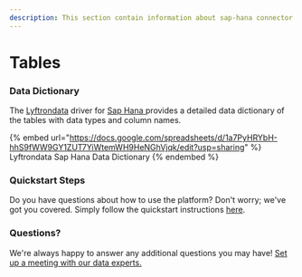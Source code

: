 ```yaml
---
description: This section contain information about sap-hana connector tables information
---
```


# Tables

### Data Dictionary

The [Lyftrondata](https://www.lyftrondata.com/) driver for [Sap Hana](https://www.lyftrondata.com/integration/sap-hana/)[ ](https://www.lyftrondata.com/integration/sap-hana/)provides a detailed data dictionary of the tables with data types and column names.

{% embed url="https://docs.google.com/spreadsheets/d/1a7PyHRYbH-hhS9fWW9GY1ZUT7YiWtemWH9HeNGhVjqk/edit?usp=sharing" %}
Lyftrondata Sap Hana Data Dictionary
{% endembed %}

### Quickstart Steps

Do you have questions about how to use the platform? Don't worry; we've got you covered. Simply follow the quickstart instructions [here](../../../../quickstart-steps.md).

### Questions? <a href="#questions" id="questions"></a>

We're always happy to answer any additional questions you may have! [Set up a meeting with our data experts.](https://www.lyftrondata.com/book-a-meeting/)

